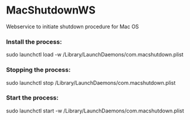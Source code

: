 # MacShutdownWS
Webservice to initiate shutdown procedure for Mac OS

### Install the process:
sudo launchctl load -w /Library/LaunchDaemons/com.macshutdown.plist

### Stopping the process:
sudo launchctl stop /Library/LaunchDaemons/com.macshutdown.plist

### Start the process:
sudo launchctl start -w /Library/LaunchDaemons/com.macshutdown.plist
